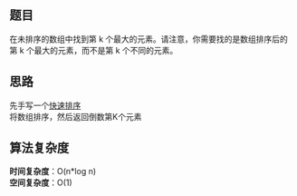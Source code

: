 ## 题目
在未排序的数组中找到第 k 个最大的元素。请注意，你需要找的是数组排序后的第 k 个最大的元素，而不是第 k 个不同的元素。
## 思路
先手写一个[快速排序](https://github.com/chaozhiwen/Algorithms/blob/master/Sort/Quick%20Sort/Quick.java)  
将数组排序，然后返回倒数第K个元素
## 算法复杂度
**时间复杂度**：O(n*log n)  
**空间复杂度**：O(1)
